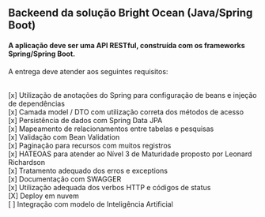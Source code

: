 ## Backeend da solução Bright Ocean (Java/Spring Boot)


#### A aplicação deve ser uma API RESTful, construída com os frameworks Spring/Spring Boot. <br/>

A entrega deve atender aos seguintes requisitos: <br/><br/>

[x] Utilização de anotações do Spring para configuração de beans e injeção de dependências <br/>
[x] Camada model / DTO com utilização correta dos métodos de acesso <br/>
[x] Persistência de dados com Spring Data JPA <br/>
[x] Mapeamento de relacionamentos entre tabelas e pesquisas <br/>
[x] Validação com Bean Validation <br/>
[x] Paginação para recursos com muitos registros <br/>
[x] HATEOAS para atender ao Nível 3 de Maturidade proposto por Leonard Richardson <br/>
[x] Tratamento adequado dos erros e exceptions <br/>
[x] Documentação com SWAGGER <br/>
[x] Utilização adequada dos verbos HTTP e códigos de status <br/>
[X] Deploy em nuvem <br/>
[ ] Integração com modelo de Inteligência Artificial <br/>

